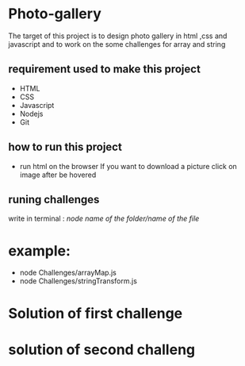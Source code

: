 # Photo-gallery

The target of this project is to design photo gallery in html ,css and javascript and to work on the some challenges for array and string

## requirement used to make this project

- HTML
- CSS
- Javascript
- Nodejs
- Git

## how to run this project


* run html on the browser
If you want to download a picture click on image after be hovered

## runing challenges

write in terminal : *node name of the folder/name of the file*

# example:

* node Challenges/arrayMap.js 
* node Challenges/stringTransform.js 


# Solution of first challenge

# solution of second challeng 

